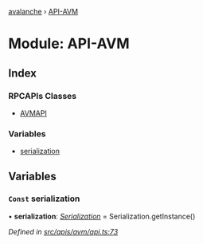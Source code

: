 [avalanche](../README.md) › [API-AVM](api_avm.md)

# Module: API-AVM

## Index

### RPCAPIs Classes

* [AVMAPI](../classes/api_avm.avmapi.md)

### Variables

* [serialization](api_avm.md#const-serialization)

## Variables

### `Const` serialization

• **serialization**: *[Serialization](../classes/utils_serialization.serialization.md)* = Serialization.getInstance()

*Defined in [src/apis/avm/api.ts:73](https://github.com/ava-labs/avalanchejs/blob/62a14d4/src/apis/avm/api.ts#L73)*
